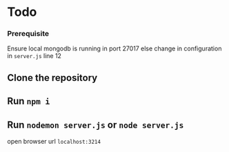 # Todo

### Prerequisite
Ensure local mongodb is running in port 27017 else change in configuration in ```server.js``` line 12

## Clone the repository

## Run `npm i`

## Run `nodemon server.js` or `node server.js`

open browser url `localhost:3214`
